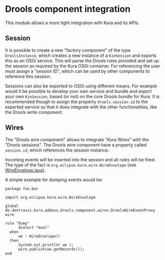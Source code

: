 # Drools component integration

This module allows a more tight integration with Kura and its APIs.

## Session

It is possible to create a new "factory component" of the type `DroolsInstance`, which creates a
new instance of a `KieSession` and exports this as an OSGi service. This will parse the Drools rules
provided and set up the session as required by the Kura OSGi container. For referencing the user must
assign a "session ID", which can be used by other components to reference this session.

Sessions can also be exported to OSGi using different means. For example would it be possible to
develop your own service and bundle and export your own `KieSession`, based (or not) on the
core Drools bundle for Kura. It is recommended though to assign the property `drools.session.id` to
the exported service so that it does integrate with the other functionalities, like the Drools write component.

## Wires

The "Drools wire component" allows to integrate "Kura Wires" with the "Drools sessions". The Drools wire
component have a property called `session.id`, which references the session instance.

Incoming events will be inserted into the session and all rules will be fired. The type of the fact is `org.eclipse.kura.wire.WireEnvelope` (see [WireEnvelope.java](https://github.com/eclipse/kura/blob/develop/kura/org.eclipse.kura.api/src/main/java/org/eclipse/kura/wire/WireEnvelope.java)).

A simple example for dumping events would be:

~~~
package foo.bar

import org.eclipse.kura.wire.WireEnvelope

global de.dentrassi.kura.addons.drools.component.wires.DroolsWireEventProxy wire

rule "Dump"
      dialect "mvel"
  when
      we : WireEnvelope()
  then
      System.out.println( we );
      wire.publish(we.getRecords());
end
~~~